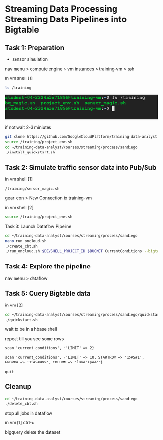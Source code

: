 # Streaming Data Processing Streaming Data Pipelines into Bigtable

## Task 1: Preparation

* sensor simulation

nav menu > compute engine > vm instances > training-vm > ssh

in  vm  shell [1] 

```bash
ls /training 
```

![](1.png)

if not wait 2-3 miniutes

```bash
git clone https://github.com/GoogleCloudPlatform/training-data-analyst
source /training/project_env.sh
cd ~/training-data-analyst/courses/streaming/process/sandiego
./install_quickstart.sh
```

## Task 2: Simulate traffic sensor data into Pub/Sub


in  vm  shell [1] 

```bash
/training/sensor_magic.sh
```

gear icon > New Connection to training-vm

in vm shell [2]

```bash
source /training/project_env.sh
```

Task 3: Launch Dataflow Pipeline


```bash
cd ~/training-data-analyst/courses/streaming/process/sandiego
nano run_oncloud.sh
./create_cbt.sh
./run_oncloud.sh $DEVSHELL_PROJECT_ID $BUCKET CurrentConditions --bigtable

```

## Task 4: Explore the pipeline

nav menu > dataflow

## Task 5: Query Bigtable data


in vm [2]

```bash
cd ~/training-data-analyst/courses/streaming/process/sandiego/quickstart
./quickstart.sh
```

wait to be in a hbase shell

repeat till you see some rows
```hbase
scan 'current_conditions', {'LIMIT' => 2}
```

```hbase
scan 'current_conditions', {'LIMIT' => 10, STARTROW => '15#S#1', ENDROW => '15#S#999', COLUMN => 'lane:speed'}

quit
```

## Cleanup

```bash
cd ~/training-data-analyst/courses/streaming/process/sandiego
./delete_cbt.sh
```

stop all jobs in dataflow

in vm [1]
ctrl-c 

bigquery
    delete the dataset

